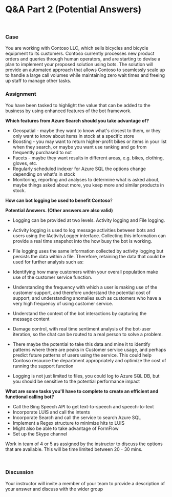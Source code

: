   **Q&A Part 2 (Potential Answers)**
==================================
 

### Case

You are working with Contoso LLC, which sells bicycles and bicycle equipment to
its customers. Contoso currently processes new product orders and queries
through human operators, and are starting to devise a plan to implement your
proposed solution using bots. The solution will provide an automated approach
that allows Contoso to seamlessly scale up to handle a large call volumes while
maintaining zero wait times and freeing up staff to manage other tasks. 

### Assignment

You have been tasked to highlight the value that can be added to the business by
using enhanced features of the bot framework.

**Which features from Azure Search should you take advantage of?**
* Geospatial - maybe they want to know what's closest to them, or they only want to know about items in stock at a specific store
* Boosting - you may want to return higher-profit bikes or items in your list when they search, or maybe you want use ranking and go from frequently purchased to not
* Facets - maybe they want results in different areas, e.g. bikes, clothing, gloves, etc.
* Regularly scheduled indexer for Azure SQL the options change depending on what's in stock
* Monitoring, reporting and analyses to determine what is asked about, maybe things asked about more, you keep more and similar products in stock.  

**How can bot logging be used to benefit Contoso**?

  **Potential Answers. (Other answers are also valid)**

* Logging can be provided at two levels. Activity logging and File logging.

* Activity logging is used to log message activities between bots and users using the IActivityLogger interface. Collecting this information can provide a real time snapshot into the how busy the bot is working.

* File logging uses the same information collected by activity logging but persists the data within a file. Therefore, retaining the data that could be used for further analysis such as:  
 * Identifying how many customers within your overall population make use of the customer service function.

 * Understanding the frequency with which a user is making use of the customer support, and therefore understand the potential cost of support, and understanding anomalies such as customers who have a very high frequency of using customer service.

 * Understand the context of the bot interactions by capturing the message content

 * Damage control, with real time sentiment analysis of the bot-user iteration, so the chat can be routed to a real person to solve a problem.

* There maybe the potential to take this data and mine it to identify patterns where there are peaks in Customer service usage, and perhaps predict future patterns of users using the service. This could help Contoso resource the department appropriately and optimize the cost of running the support function

* Logging is not just limited to files, you could log to Azure SQL DB, but you should be sensitive to the potential performance impact  


**What are some tasks you'll have to complete to create an efficient and functional calling bot?**
* Call the Bing Speech API to get text-to-speech and speech-to-text
* Incorporate LUIS and call the intents
* Incorporate Search and call the service to search Azure SQL
* Implement a Regex structure to minimize hits to LUIS
* Might also be able to take advantage of FormFlow
* Set up the Skype channel

Work in team of 4 or 5 as assigned by the instructor to discuss the options that
are available. This will be time limited between 20 - 30 mins.

 

### Discussion

Your instructor will invite a member of your team to provide a description of
your answer and discuss with the wider group

 
-

